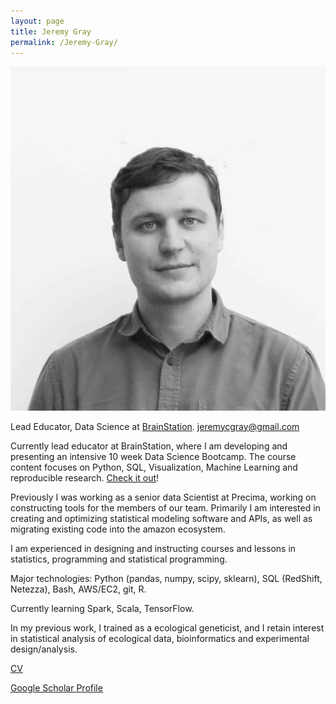 ```yaml
---
layout: page
title: Jeremy Gray
permalink: /Jeremy-Gray/
---
```


![](/assets/jeremy.jpg)

Lead Educator, Data Science at [BrainStation](http://BrainStation.io).
<jeremycgray@gmail.com>

Currently lead educator at BrainStation, where I am developing and presenting an intensive 10 week Data Science Bootcamp.
The course content focuses on Python, SQL, Visualization, Machine Learning and reproducible research. [Check it out](http://BrainStation.io)!

Previously I was working as a senior data Scientist at Precima, working on constructing tools
for the members of our team. Primarily I am interested in creating and optimizing
statistical modeling software and APIs, as well as migrating existing code into the
 amazon ecosystem.

I am experienced in designing and instructing courses and lessons in statistics, programming
and statistical programming.

Major technologies: Python (pandas, numpy, scipy, sklearn), SQL (RedShift, Netezza), Bash, AWS/EC2, git, R.


Currently learning Spark, Scala, TensorFlow.

In my previous work, I trained as a ecological geneticist, and I retain interest in
statistical analysis of ecological data, bioinformatics and experimental design/analysis.

[CV](/assets/cv.pdf)

[Google Scholar Profile](https://scholar.google.ca/citations?user=hPbAGKIAAAAJ&hl=en)
